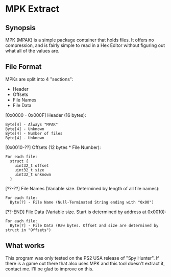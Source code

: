 # MPK Extract

## Synopsis
MPK (MPAK) is a simple package container that holds files. It offers no
compression, and is fairly simple to read in a Hex Editor without figuring
out what all of the values are.

## File Format
MPKs are split into 4 "sections":

* Header
* Offsets
* File Names
* File Data

\[0x0000 - 0x000F\] Header (16 bytes):
```
Byte[4] - Always "MPAK"
Byte[4] - Unknown
Byte[4] - Number of files
Byte[4] - Unknown
```

\[0x0010-??\] Offsets (12 bytes \* File Number):
```
For each file:
  struct {
    uint32_t offset
    uint32_t size
    uint32_t unknown
  }
```

\[??-??\] File Names (Variable size. Determined by length of all file names):
```
For each file:
  Byte[?] - File Name (Null-Terminated String ending with "0x00")
```

\[??-END\] File Data (Variable size. Start is determined by address at 0x0010):
```
For each file:
  Byte[?] - File Data (Raw bytes. Offset and size are determined by struct in "Offsets")
```

## What works
This program was only tested on the PS2 USA release of "Spy Hunter". If there
is a game out there that also uses MPK and this tool doesn't extract it, contact
me. I'll be glad to improve on this.
